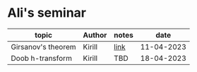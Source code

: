 # Ali's seminar

|topic|Author|notes|date|
|-----|------|-----|----|
|Girsanov's theorem|Kirill|[link](https://github.com/necludov/alis-seminar/blob/main/notes/11-04-2023)|11-04-2023|
|Doob h-transform|Kirill|TBD|18-04-2023|
